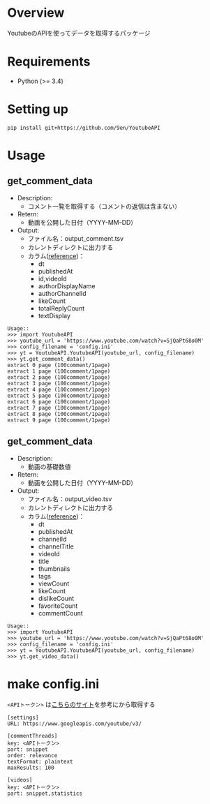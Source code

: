 # Overview
YoutubeのAPIを使ってデータを取得するパッケージ

# Requirements

* Python (>= 3.4)

# Setting up
```
pip install git+https://github.com/9en/YoutubeAPI
```

# Usage
## get_comment_data
* Description:
    * コメント一覧を取得する（コメントの返信は含まない）
* Retern:
    * 動画を公開した日付（YYYY-MM-DD）
* Output:
    * ファイル名：output_comment.tsv
    * カレントディレクトに出力する
    * カラム([reference](https://developers.google.com/youtube/v3/docs/comments))：
        * dt
        * publishedAt
        * id,videoId
        * authorDisplayName
        * authorChannelId
        * likeCount
        * totalReplyCount
        * textDisplay

```
Usage::
>>> import YoutubeAPI
>>> youtube_url = 'https://www.youtube.com/watch?v=SjQaPt68o0M'
>>> config_filename = 'config.ini'
>>> yt = YoutubeAPI.YoutubeAPI(youtube_url, config_filename)
>>> yt.get_comment_data()
extract 0 page (100comment/1page)
extract 1 page (100comment/1page)
extract 2 page (100comment/1page)
extract 3 page (100comment/1page)
extract 4 page (100comment/1page)
extract 5 page (100comment/1page)
extract 6 page (100comment/1page)
extract 7 page (100comment/1page)
extract 8 page (100comment/1page)
extract 9 page (100comment/1page)
```


## get_comment_data
* Description:
    * 動画の基礎数値
* Retern:
    * 動画を公開した日付（YYYY-MM-DD）
* Output:
    * ファイル名：output_video.tsv
    * カレントディレクトに出力する
    * カラム([reference](https://developers.google.com/youtube/v3/docs/videos))：
        * dt
        * publishedAt
        * channelId
        * channelTitle
        * videoId
        * title
        * thumbnails
        * tags
        * viewCount
        * likeCount
        * dislikeCount
        * favoriteCount
        * commentCount

```
Usage::
>>> import YoutubeAPI
>>> youtube_url = 'https://www.youtube.com/watch?v=SjQaPt68o0M'
>>> config_filename = 'config.ini'
>>> yt = YoutubeAPI.YoutubeAPI(youtube_url, config_filename)
>>> yt.get_video_data()
```

# make config.ini
`<APIトークン>` は[こちらのサイト](https://developers.google.com/youtube/registering_an_application?hl=ja)を参考にから取得する
```
[settings]
URL: https://www.googleapis.com/youtube/v3/

[commentThreads]
key: <APIトークン>
part: snippet
order: relevance
textFormat: plaintext
maxResults: 100

[videos]
key: <APIトークン>
part: snippet,statistics
```


